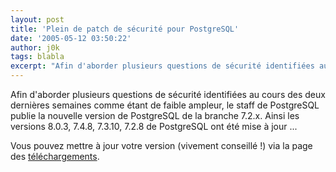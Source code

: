 ```yaml
---
layout: post
title: 'Plein de patch de sécurité pour PostgreSQL'
date: '2005-05-12 03:50:22'
author: j0k
tags: blabla
excerpt: "Afin d'aborder plusieurs questions de sécurité identifiées au cours des deux dernières semaines comme étant de faible ampleur, le staff de PostgreSQL publie la nouvelle version de PostgreSQL de la branche 7.2.x.     \nAinsi les versions 8.0.3, 7.4.8, 7.3.10, 7.2.8 de PostgreSQL ont été mise à jour ...  \n  \nVous pouvez mettre à jour votre version      …"
---
```


Afin d'aborder plusieurs questions de sécurité identifiées au cours des deux dernières semaines comme étant de faible ampleur, le staff de PostgreSQL publie la nouvelle version de PostgreSQL de la branche 7.2.x.
Ainsi les versions 8.0.3, 7.4.8, 7.3.10, 7.2.8 de PostgreSQL ont été mise à jour ...

Vous pouvez mettre à jour votre version (vivement conseillé !) via la page des [téléchargements](http://www.postgresql.org/download).
